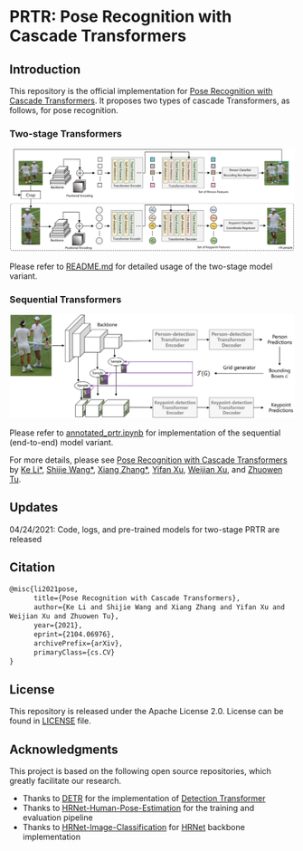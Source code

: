# PRTR: Pose Recognition with Cascade Transformers

## Introduction
This repository is the official implementation for [Pose Recognition with Cascade Transformers](https://arxiv.org/abs/2104.06976). It proposes two types of cascade Transformers, as follows, for pose recognition.

### Two-stage Transformers
![model_two_stage](figures/model_two_stage.png)

Please refer to [README.md](two_stage/README.md) for detailed usage of the two-stage model variant.

### Sequential Transformers
![model_sequential](figures/model_sequential.png)

Please refer to [annotated_prtr.ipynb](sequential/annotated_prtr.ipynb) for implementation of the sequential (end-to-end) model variant.

For more details, please see [Pose Recognition with Cascade Transformers](https://arxiv.org/abs/2104.06976) by [Ke Li*](https://github.com/ricolike), [Shijie Wang*](https://github.com/Losmerengues07), [Xiang Zhang*](https://xzhang.dev), [Yifan Xu](https://yfxu.com/), [Weijian Xu](https://weijianxu.com/), and [Zhuowen Tu](https://pages.ucsd.edu/~ztu/).

## Updates
04/24/2021: Code, logs, and pre-trained models for two-stage PRTR are released

## Citation
```
@misc{li2021pose,
      title={Pose Recognition with Cascade Transformers}, 
      author={Ke Li and Shijie Wang and Xiang Zhang and Yifan Xu and Weijian Xu and Zhuowen Tu},
      year={2021},
      eprint={2104.06976},
      archivePrefix={arXiv},
      primaryClass={cs.CV}
}
```

## License
This repository is released under the Apache License 2.0. License can be found in [LICENSE](LICENSE) file.

## Acknowledgments
This project is based on the following open source repositories, which greatly facilitate our research.
- Thanks to [DETR](https://github.com/facebookresearch/detr) for the implementation of [Detection Transformer](https://arxiv.org/abs/2005.12872)
- Thanks to [HRNet-Human-Pose-Estimation](https://github.com/HRNet/HRNet-Human-Pose-Estimation) for the training and evaluation pipeline
- Thanks to [HRNet-Image-Classification](https://github.com/HRNet/HRNet-Image-Classification) for [HRNet](https://arxiv.org/abs/1908.07919) backbone implementation
